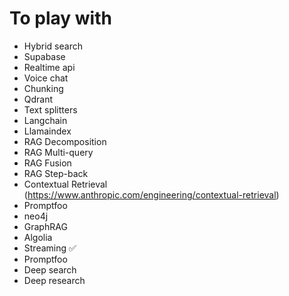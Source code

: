 # To play with

* Hybrid search
* Supabase
* Realtime api
* Voice chat
* Chunking
* Qdrant
* Text splitters
* Langchain
* Llamaindex
* RAG Decomposition
* RAG Multi-query
* RAG Fusion
* RAG Step-back
* Contextual Retrieval (https://www.anthropic.com/engineering/contextual-retrieval)
* Promptfoo
* neo4j
* GraphRAG
* Algolia
* Streaming ✅
* Promptfoo
* Deep search
* Deep research